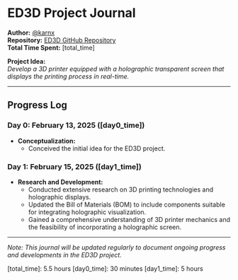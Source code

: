 # ED3D Project Journal

**Author:** [@karnx][author]  
**Repository:** [ED3D GitHub Repository][repo]  
**Total Time Spent:** [total_time]

**Project Idea:**  
*Develop a 3D printer equipped with a holographic transparent screen that displays the printing process in real-time.*

---

## Progress Log

### Day 0: February 13, 2025 ([day0_time])
- **Conceptualization:**  
  - Conceived the initial idea for the ED3D project.

### Day 1: February 15, 2025 ([day1_time])
- **Research and Development:**  
  - Conducted extensive research on 3D printing technologies and holographic displays.
  - Updated the Bill of Materials (BOM) to include components suitable for integrating holographic visualization.
  - Gained a comprehensive understanding of 3D printer mechanics and the feasibility of incorporating a holographic screen.

---

*Note: This journal will be updated regularly to document ongoing progress and developments in the ED3D project.*

[author]: https://github.com/Fastestkyo
[repo]: https://github.com/Fastestkyo/ED3D
[total_time]: 5.5 hours
[day0_time]: 30 minutes
[day1_time]: 5 hours
